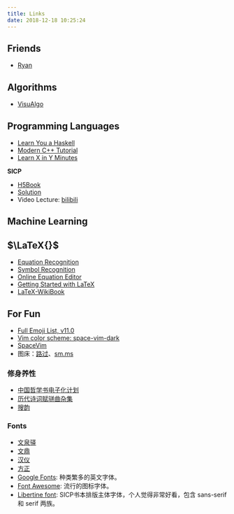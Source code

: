 ```yaml
---
title: Links
date: 2018-12-18 10:25:24
---
```


## Friends

- [Ryan](https://ruanzz.github.io)


## Algorithms

- [VisuAlgo](http://visualgo.net/)


## Programming Languages

- [Learn You a Haskell](http://learnyouahaskell.com/)
- [Modern C++ Tutorial](https://github.com/changkun/modern-cpp-tutorial)
- [Learn X in Y Minutes](https://learnxinyminutes.com/)

**SICP**

- [H5Book](https://sarabander.github.io/sicp/html/index.xhtml#SEC_Contents)
- [Solution](http://community.schemewiki.org/?SICP-Solutions)
- Video Lecture: [bilibili](https://www.bilibili.com/video/av8515129)


## Machine Learning


## $\LaTeX{}$

- [Equation Recognition](https://webdemo.myscript.com/views/math/index.html)
- [Symbol Recognition](http://detexify.kirelabs.org/classify.html)
- [Online Equation Editor](https://www.latex4technics.com/)
- [Getting Started with LaTeX](https://www.maths.tcd.ie/~dwilkins/LaTeXPrimer/)
- [LaTeX-WikiBook](https://en.wikibooks.org/wiki/LaTeX/Mathematics#Dots)


## For Fun

- [Full Emoji List, v11.0](http://www.unicode.org/emoji/charts/full-emoji-list.html)
- [Vim color scheme: space-vim-dark](https://github.com/liuchengxu/space-vim-dark)
- [SpaceVim](https://spacevim.org/cn/)
- 图床：[路过](https://imgchr.com/)、[sm.ms](https://sm.ms/)

### 修身养性

- [中国哲学书电子化计划](https://ctext.org/)
- [历代诗词赋骈曲杂集](http://www.readers365.com/scfpq/index.htm)
- [搜韵](https://sou-yun.com/index.aspx)

### Fonts

- [文泉驿](http://wenq.org/wqy2/index.cgi)
- [文鼎](https://ifontcloud.com.tw/index/browse.jsp?lang=zh&country=TW)
- [汉仪](http://www.hanyi.com.cn/productList.php)
- [方正](http://www.foundertype.com/index.php/FindFont/index)
- [Google Fonts](https://fonts.google.com/): 种类繁多的英文字体。
- [Font Awesome](https://fontawesome.com/how-to-use/on-the-desktop/setup/getting-started): 流行的图标字体。
- [Libertine font](http://libertine-fonts.org/download/): SICP书本排版主体字体，个人觉得非常好看，包含 sans-serif 和 serif 两族。
